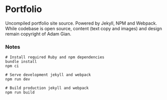 # Portfolio

Uncompiled portfolio site source. Powered by Jekyll, NPM and Webpack. While codebase is open source, content (text copy and images) and design remain copyright of Adam Gian.




### Notes

```shell
# Install required Ruby and npm dependencies
bundle install
npm ci
```

```shell
# Serve development jekyll and webpack
npm run dev

# Build production jekyll and webpack
npm run build
```